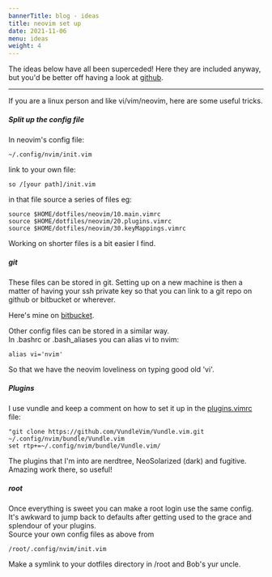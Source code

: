 ```yaml
---
bannerTitle: blog - ideas
title: neovim set up
date: 2021-11-06
menu: ideas
weight: 4
---
```


The ideas below have all been superceded! Here they are included anyway, but you'd be better off having a look at [github](https://github.com/psaikido/neovim).

***

If you are a linux person and like vi/vim/neovim, here are some useful tricks.


##### Split up the config file
In neovim's config file:  

    ~/.config/nvim/init.vim

link to your own file:  

    so /[your path]/init.vim


in that file source a series of files eg:  

    source $HOME/dotfiles/neovim/10.main.vimrc
    source $HOME/dotfiles/neovim/20.plugins.vimrc
    source $HOME/dotfiles/neovim/30.keyMappings.vimrc

Working on shorter files is a bit easier I find.

##### git
These files can be stored in git. Setting up on a new machine is then a matter of having your ssh private key so that you can link to a git repo on github or bitbucket or wherever.  

Here's mine on [bitbucket](https://bitbucket.org/psaikido/dotfiles/src/master/neovim/).  

Other config files can be stored in a similar way.  
In .bashrc or .bash_aliases you can alias vi to nvim:  

    alias vi='nvim'

So that we have the neovim loveliness on typing good old 'vi'.

##### Plugins
I use vundle and keep a comment on how to set it up in the [plugins.vimrc](https://bitbucket.org/psaikido/dotfiles/src/master/neovim/20.plugins.vimrc) file:  

    "git clone https://github.com/VundleVim/Vundle.vim.git ~/.config/nvim/bundle/Vundle.vim
    set rtp+=~/.config/nvim/bundle/Vundle.vim/

The plugins that I'm into are nerdtree, NeoSolarized (dark) and fugitive. Amazing work there, so useful!


##### root
Once everything is sweet you can make a root login use the same config. It's awkward to jump back to defaults after getting used to the grace and splendour of your plugins.  
Source your own config files as above from  

    /root/.config/nvim/init.vim

Make a symlink to your dotfiles directory in /root and Bob's yur uncle.
